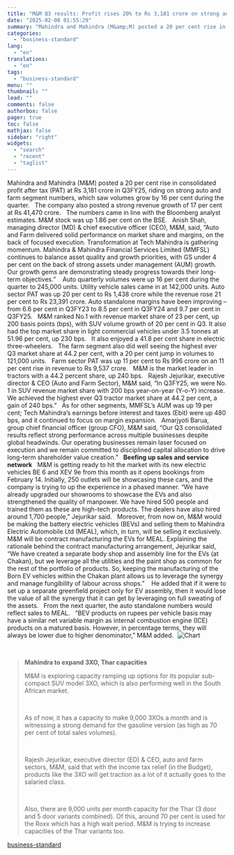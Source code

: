 ```yaml
---
title: "M&M Q3 results: Profit rises 20% to Rs 3,181 crore on strong auto volumes"
date: "2025-02-08 01:55:29"
summary: "Mahindra and Mahindra (M&amp;M) posted a 20 per cent rise in consolidated profit after tax (PAT) at Rs 3,181 crore in Q3FY25, riding on strong auto and farm segment numbers, which saw volumes grow by 16 per cent during the quarter. The company also posted a strong revenue growth of..."
categories:
  - "business-standard"
lang:
  - "en"
translations:
  - "en"
tags:
  - "business-standard"
menu: ""
thumbnail: ""
lead: ""
comments: false
authorbox: false
pager: true
toc: false
mathjax: false
sidebar: "right"
widgets:
  - "search"
  - "recent"
  - "taglist"
---
```


Mahindra and Mahindra (M&M) posted a 20 per cent rise in consolidated profit after tax (PAT) at Rs 3,181 crore in Q3FY25, riding on strong auto and farm segment numbers, which saw volumes grow by 16 per cent during the quarter.
 
The company also posted a strong revenue growth of 17 per cent at Rs 41,470 crore.
 
The numbers came in line with the Bloomberg analyst estimates. M&M stock was up 1.86 per cent on the BSE.
 
Anish Shah, managing director (MD) & chief executive officer (CEO), M&M, said, “Auto and Farm delivered solid performance on market share and margins, on the back of focused execution. Transformation at Tech Mahindra is gathering momentum. Mahindra & Mahindra Financial Services Limited (MMFSL) continues to balance asset quality and growth priorities, with GS under 4 per cent on the back of strong assets under management (AUM) growth. Our growth gems are demonstrating steady progress towards their long-term objectives.” 
 
Auto quarterly volumes were up 16 per cent during the quarter to 245,000 units. Utility vehicle sales came in at 142,000 units. Auto sector PAT was up 20 per cent to Rs 1,438 crore while the revenue rose 21 per cent to Rs 23,391 crore. Auto standalone margins have been improving – from 6.6 per cent in Q3FY23 to 8.5 per cent in Q3FY24 and 9.7 per cent in Q3FY25.
 
M&M ranked No.1 with revenue market share of 23 per cent, up 200 basis points (bps), with SUV volume growth of 20 per cent in Q3. It also had the top market share in light commercial vehicles under 3.5 tonnes at 51.96 per cent, up 230 bps.
 
It also enjoyed a 41.8 per cent share in electric three-wheelers.
 
The farm segment also did well seeing the highest ever Q3 market share at 44.2 per cent, with a 20 per cent jump in volumes to 121,000 units.
 
Farm sector PAT was up 11 per cent to Rs 996 crore on an 11 per cent rise in revenue to Rs 9,537 crore.
 
M&M is the market leader in tractors with a 44.2 percent share, up 240 bps.
 
Rajesh Jejurikar, executive director & CEO (Auto and Farm Sector), M&M said, “In Q3FY25, we were No. 1 in SUV revenue market share with 200 bps year-on-year (Y-o-Y) increase. We achieved the highest ever Q3 tractor market share at 44.2 per cent, a gain of 240 bps.”
 
As for other segments, MMFSL’s AUM was up 19 per cent; Tech Mahindra’s earnings before interest and taxes (Ebit) were up 480 bps, and it continued to focus on margin expansion.
 
Amarjyoti Barua, group chief financial officer (group CFO), M&M said, “Our Q3 consolidated results reflect strong performance across multiple businesses despite global headwinds. Our operating businesses remain laser focused on execution and we remain committed to disciplined capital allocation to drive long-term shareholder value creation.”
 
**Beefing up sales and service network**
 
M&M is getting ready to hit the market with its new electric vehicles BE 6 and XEV 9e from this month as it opens bookings from February 14. Initially, 250 outlets will be showcasing these cars, and the company is trying to up the experience in a phased manner. “We have already upgraded our showrooms to showcase the EVs and also strengthened the quality of manpower. We have hired 500 people and trained them as these are high-tech products. The dealers have also hired around 1,700 people,” Jejurikar said.
 
Moreover, from now on, M&M would be making the battery electric vehicles (BEVs) and selling them to Mahindra Electric Automobile Ltd (MEAL), which, in turn, will be selling it exclusively.
 
M&M will be contract manufacturing the EVs for MEAL. Explaining the rationale behind the contract manufacturing arrangement, Jejurikar said, “We have created a separate body shop and assembly line for the EVs (at Chakan), but we leverage all the utilities and the paint shop as common for the rest of the portfolio of products. So, keeping the manufacturing of the Born EV vehicles within the Chakan plant allows us to leverage the synergy and manage fungibility of labour across shops.” 
 
He added that if it were to set up a separate greenfield project only for EV assembly, then it would lose the value of all the synergy that it can get by leveraging on full sweating of the assets.
 
From the next quarter, the auto standalone numbers would reflect sales to MEAL.
 
“BEV products on rupees per vehicle basis may have a similar net variable margin as internal combustion engine (ICE) products on a matured basis. However, in percentage terms, they will always be lower due to higher denominator,” M&M added. 
![Chart](data:image/gif;base64,R0lGODlhAQABAIAAAAAAAP///yH5BAEAAAAALAAAAAABAAEAAAIBRAA7)![Chart](https://bsmedia.business-standard.com/_media/bs/img/article/2025-02/07/full/1738950831-6907.jpg?im=Resize=(640,480))

 
> **Mahindra to expand 3XO, Thar capacities** 
> 
> M&M is exploring capacity ramping up options for its popular sub-compact SUV model 3XO, which is also performing well in the South African market.
> 
>  
> 
> As of now, it has a capacity to make 9,000 3XOs a month and is witnessing a strong demand for the gasoline version (as high as 70 per cent of total sales volumes).
> 
>  
> 
> Rajesh Jejurikar, executive director (ED) & CEO, auto and farm sectors, M&M, said that with the income tax relief (in the Budget), products like the 3XO will get traction as a lot of it actually goes to the salaried class.
> 
>  
> 
> Also, there are 9,000 units per month capacity for the Thar (3 door and 5 door variants combined). Of this, around 70 per cent is used for the Roxx which has a high wait period. M&M is trying to increase capacities of the Thar variants too.

[business-standard](https://www.business-standard.com/companies/results/m-m-q3-results-profit-rises-20-to-rs-3-181-crore-on-strong-auto-volumes-125020700827_1.html)
